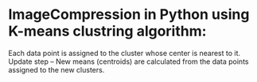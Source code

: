 # ImageCompression in Python using K-means clustring algorithm:
Each data point is assigned to the cluster whose center is nearest to it.
Update step – New means (centroids) are calculated from the data points assigned to the new clusters.
